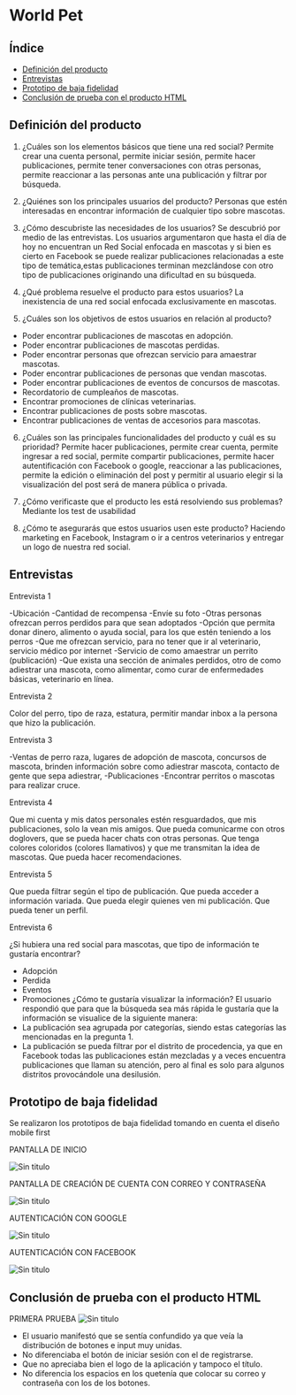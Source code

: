 # World Pet

## Índice

* [Definición del producto](#definición-del-producto)
* [Entrevistas](#entrevistas)
* [Prototipo de baja fidelidad](#prototipo-de-baja-fidelidad)
* [Conclusión de prueba con el producto HTML](#conclusión-de-prueba-con-el-producto-HTML)


## Definición del producto

1. ¿Cuáles son los elementos básicos que tiene una red social?
Permite crear una cuenta personal, permite iniciar sesión, permite hacer publicaciones, permite tener conversaciones con otras personas, permite reaccionar a las personas ante una publicación y filtrar por búsqueda.

2. ¿Quiénes son los principales usuarios del producto?
Personas que estén interesadas en encontrar información de cualquier tipo sobre mascotas.

3. ¿Cómo descubriste las necesidades de los usuarios?
Se descubrió por medio de las entrevistas. Los usuarios argumentaron que hasta el día de hoy no encuentran un Red Social enfocada en mascotas y si bien es cierto en Facebook se puede realizar publicaciones relacionadas a este tipo de temática,estas publicaciones terminan mezclándose con otro tipo de publicaciones originando una dificultad en su búsqueda.

4. ¿Qué problema resuelve el producto para estos usuarios?
La inexistencia de una red social enfocada exclusivamente en mascotas.

5. ¿Cuáles son los objetivos de estos usuarios en relación al producto?
- Poder encontrar publicaciones de mascotas en adopción.
- Poder encontrar publicaciones de mascotas perdidas.
- Poder encontrar personas que ofrezcan servicio para amaestrar mascotas.
- Poder encontrar publicaciones de personas que vendan mascotas.
- Poder encontrar publicaciones de eventos de concursos de mascotas.
- Recordatorio de cumpleaños de mascotas.
- Encontrar promociones de clínicas veterinarias.
- Encontrar publicaciones de posts sobre mascotas.
- Encontrar publicaciones de ventas de accesorios para mascotas.

6. ¿Cuáles son las principales funcionalidades del producto y cuál es su prioridad?
Permite hacer publicaciones, permite crear cuenta, permite ingresar a red social, permite compartir publicaciones, permite hacer autentificación con Facebook o google, reaccionar a las publicaciones, permite la edición o eliminación del post y  permitir al usuario elegir si la visualización del post será de manera pública o privada.

7. ¿Cómo verificaste que el producto les está resolviendo sus problemas?
Mediante los test de usabilidad

8. ¿Cómo te asegurarás que estos usuarios usen este producto?
Haciendo marketing en Facebook, Instagram o ir a centros veterinarios y entregar un logo de nuestra red social. 


## Entrevistas

Entrevista 1

-Ubicación
-Cantidad de recompensa
-Envíe su foto
-Otras personas ofrezcan perros perdidos para que sean adoptados
-Opción que permita donar dinero, alimento o ayuda social, para los que estén teniendo a los perros
-Que me ofrezcan servicio, para no tener que ir al veterinario, servicio médico por internet
-Servicio de como amaestrar un perrito (publicación)
-Que exista una sección de animales perdidos, otro de como adiestrar una mascota, como alimentar, como curar de enfermedades básicas,  veterinario en línea.

Entrevista 2

Color del perro, tipo de raza, estatura, permitir mandar inbox a la persona que hizo la publicación.

Entrevista 3

-Ventas de perro raza, lugares de adopción de mascota, concursos de mascota, brinden información sobre como adiestrar mascota, contacto de gente que sepa adiestrar, 
-Publicaciones
-Encontrar perritos o mascotas para realizar cruce.

Entrevista 4

Que mi cuenta y mis datos personales estén resguardados, que mis publicaciones, solo la vean mis amigos.
Que pueda comunicarme con otros doglovers, que se pueda hacer chats con otras personas.
Que tenga colores coloridos (colores llamativos) y que me transmitan la idea de mascotas.
Que pueda hacer recomendaciones.

Entrevista 5

Que pueda filtrar según el tipo de publicación.
Que pueda acceder a información variada.
Que pueda elegir quienes ven mi publicación.
Que pueda tener un perfil.

Entrevista 6

¿Si hubiera una red social para mascotas, que tipo de información te gustaría encontrar?
-	Adopción
-	Perdida
-	Eventos
-	Promociones
¿Cómo te gustaría visualizar la información?
El usuario respondió que para que la búsqueda sea más rápida le gustaría que la información se visualice de la siguiente manera:
-	La publicación sea agrupada por categorías, siendo estas categorías las mencionadas en la pregunta 1.
-	La publicación se pueda filtrar por el distrito de procedencia, ya que en Facebook todas las publicaciones están mezcladas y a veces encuentra publicaciones que llaman su atención, pero al final es solo para algunos distritos provocándole una desilusión. 


## Prototipo de baja fidelidad

Se realizaron los prototipos de baja fidelidad tomando en cuenta el diseño mobile first

PANTALLA DE INICIO

![Sin titulo](src/img/pantalla-inicio-movil.jpg)

PANTALLA DE CREACIÓN DE CUENTA CON CORREO Y CONTRASEÑA

![Sin titulo](src/img/pantalla-registro-movil.jpg)

AUTENTICACIÓN CON GOOGLE

![Sin titulo](src/img/pantalla-google-movil.jpg)

AUTENTICACIÓN CON FACEBOOK

![Sin titulo](src/img/pantalla-facebook-movil.jpg)

## Conclusión de prueba con el producto HTML

PRIMERA PRUEBA
![Sin titulo](src/img/html1.jpg)

- El usuario manifestó que se sentía confundido ya que veía la distribución de botones e input muy unidas.
- No diferenciaba el botón de iniciar sesión con el de registrarse.
- Que no apreciaba bien el logo de la aplicación y tampoco el título.
- No diferencia los espacios en los quetenía que colocar su correo y contraseña con los de los botones. 




